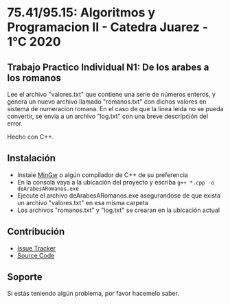 75.41/95.15: Algoritmos y Programacion II - Catedra Juarez - 1°C 2020
================
Trabajo Practico Individual N1: De los arabes a los romanos
------------

Lee el archivo "valores.txt" que contiene una serie de números enteros, y genera un nuevo archivo llamado "romanos.txt" con dichos valores en sistema de numeracion romana.
En el caso de que la linea leida no se pueda convertir, se envia a un archivo "log.txt" con una breve descripción del error.

Hecho con C++.

Instalación
------------

- Instale [MinGw](https://osdn.net/projects/mingw/releases/) o algún compilador de C++ de su preferencia
- En la consola vaya a la ubicación del proyecto y escriba `g++ *.cpp -o deArabesARomanos.exe`
- Ejecute el archivo deArabesARomanos.exe asegurandose de que exista un archivo "valores.txt" en esa misma carpeta
- Los archivos "romanos.txt" y "log.txt" se crearan en la ubicación actual


Contribución
----------

- [Issue Tracker](https://github.com/valva-ro/trabajoPractico1/issues)
- [Source Code](https://github.com/valva-ro/trabajoPractico1)


Soporte
-------

Si estás teniendo algún problema, por favor hacemelo saber.
